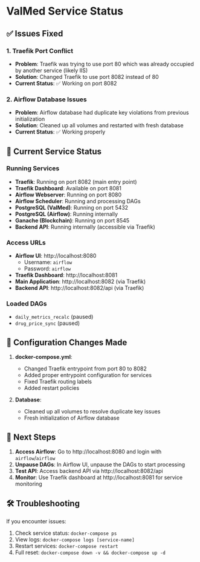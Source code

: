# ValMed Service Status

## ✅ Issues Fixed

### 1. Traefik Port Conflict
- **Problem**: Traefik was trying to use port 80 which was already occupied by another service (likely IIS)
- **Solution**: Changed Traefik to use port 8082 instead of 80
- **Current Status**: ✅ Working on port 8082

### 2. Airflow Database Issues
- **Problem**: Airflow database had duplicate key violations from previous initialization
- **Solution**: Cleaned up all volumes and restarted with fresh database
- **Current Status**: ✅ Working properly

## 🚀 Current Service Status

### Running Services
- **Traefik**: Running on port 8082 (main entry point)
- **Traefik Dashboard**: Available on port 8081
- **Airflow Webserver**: Running on port 8080
- **Airflow Scheduler**: Running and processing DAGs
- **PostgreSQL (ValMed)**: Running on port 5432
- **PostgreSQL (Airflow)**: Running internally
- **Ganache (Blockchain)**: Running on port 8545
- **Backend API**: Running internally (accessible via Traefik)

### Access URLs
- **Airflow UI**: http://localhost:8080
  - Username: `airflow`
  - Password: `airflow`
- **Traefik Dashboard**: http://localhost:8081
- **Main Application**: http://localhost:8082 (via Traefik)
- **Backend API**: http://localhost:8082/api (via Traefik)

### Loaded DAGs
- `daily_metrics_recalc` (paused)
- `drug_price_sync` (paused)

## 🔧 Configuration Changes Made

1. **docker-compose.yml**:
   - Changed Traefik entrypoint from port 80 to 8082
   - Added proper entrypoint configuration for services
   - Fixed Traefik routing labels
   - Added restart policies

2. **Database**:
   - Cleaned up all volumes to resolve duplicate key issues
   - Fresh initialization of Airflow database

## 📝 Next Steps

1. **Access Airflow**: Go to http://localhost:8080 and login with `airflow`/`airflow`
2. **Unpause DAGs**: In Airflow UI, unpause the DAGs to start processing
3. **Test API**: Access backend API via http://localhost:8082/api
4. **Monitor**: Use Traefik dashboard at http://localhost:8081 for service monitoring

## 🛠️ Troubleshooting

If you encounter issues:
1. Check service status: `docker-compose ps`
2. View logs: `docker-compose logs [service-name]`
3. Restart services: `docker-compose restart`
4. Full reset: `docker-compose down -v && docker-compose up -d` 